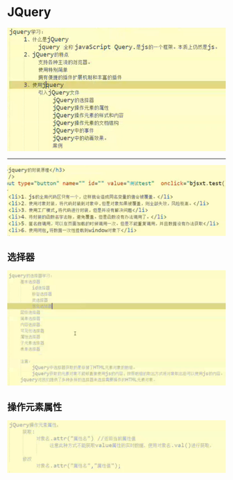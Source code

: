 # JQuery
![](pictures/_20190725223715.png)

---
![](pictures/_20190725223429.png)
## 选择器
![](pictures/_20190725235605.png)
## 操作元素属性
![](pictures/_20190726134619.png)